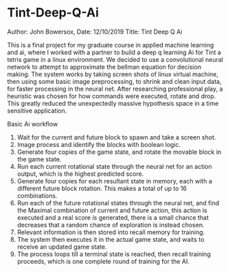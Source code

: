# Tint-Deep-Q-Ai

Author: 	John Bowersox, 
Date:		12/10/2019
Title: 		Tint Deep Q Ai

This is a final project for my graduate course in applied machine learning and ai, where I worked with a 
partner to build a deep q learning Ai for Tint a tetris game in a linux environment.  We decided to use a 
convolutional neural network to attempt to approximate the bellman equation for decision making. The 
system works by taking screen shots of linux virtual machine, then using some basic image 
preprocessing, to shrink and clean input data, for faster processing in the neural net. After researching 
professional play, a heuristic was chosen for how commands were executed, rotate and drop. This 
greatly reduced the unexpectedly massive hypothesis space in a time sensitive application. 

Basic Ai workflow
1.	Wait for the current and future block to spawn and take a screen shot.
2.	Image process and identify the blocks with boolean logic.
3.	Generate four copies of the game state, and rotate the movable block in the game state.
4.	Run each current rotational state through the neural net for an action output, which is the 
highest predicted score.
5.	Generate four copies for each resultant state in memory, each with a different future block 
rotation. This makes a total of up to 16 combinations.
6.	Run each of the future rotational states through the neural net, and find the Maximal 
combination of current and future action, this action is executed and a real score is 
generated, there is a small chance that decreases that a random chance of exploration is 
instead chosen.
7.	Relevant information is then stored into recall memory for training.
8.	The system then executes it in the actual game state, and waits to receive an updated game 
state.
9.	The process loops till a terminal state is reached, then recall training proceeds, which is one 
complete round of training for the AI.

